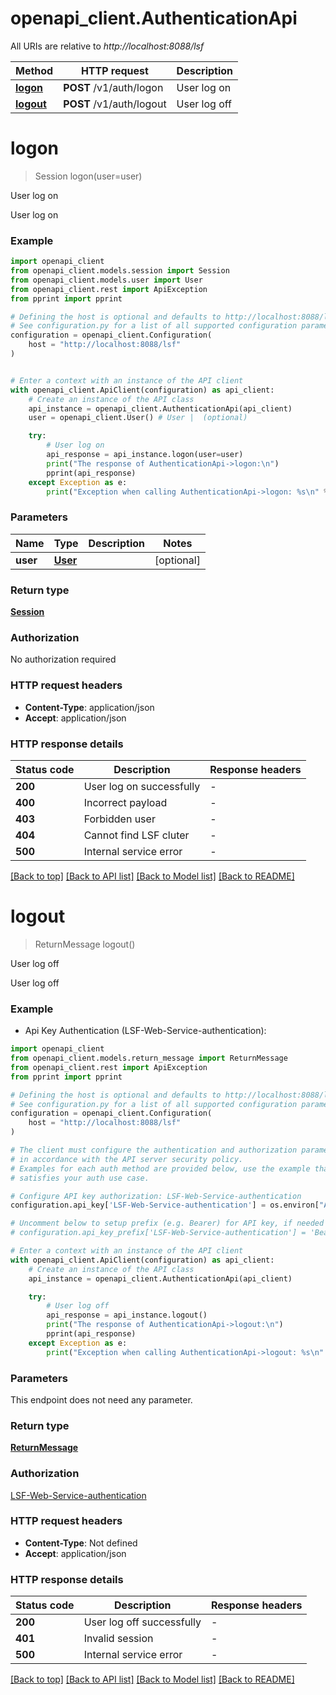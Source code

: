 # openapi_client.AuthenticationApi

All URIs are relative to *http://localhost:8088/lsf*

Method | HTTP request | Description
------------- | ------------- | -------------
[**logon**](AuthenticationApi.md#logon) | **POST** /v1/auth/logon | User log on
[**logout**](AuthenticationApi.md#logout) | **POST** /v1/auth/logout | User log off


# **logon**
> Session logon(user=user)

User log on

User log on

### Example


```python
import openapi_client
from openapi_client.models.session import Session
from openapi_client.models.user import User
from openapi_client.rest import ApiException
from pprint import pprint

# Defining the host is optional and defaults to http://localhost:8088/lsf
# See configuration.py for a list of all supported configuration parameters.
configuration = openapi_client.Configuration(
    host = "http://localhost:8088/lsf"
)


# Enter a context with an instance of the API client
with openapi_client.ApiClient(configuration) as api_client:
    # Create an instance of the API class
    api_instance = openapi_client.AuthenticationApi(api_client)
    user = openapi_client.User() # User |  (optional)

    try:
        # User log on
        api_response = api_instance.logon(user=user)
        print("The response of AuthenticationApi->logon:\n")
        pprint(api_response)
    except Exception as e:
        print("Exception when calling AuthenticationApi->logon: %s\n" % e)
```



### Parameters


Name | Type | Description  | Notes
------------- | ------------- | ------------- | -------------
 **user** | [**User**](User.md)|  | [optional] 

### Return type

[**Session**](Session.md)

### Authorization

No authorization required

### HTTP request headers

 - **Content-Type**: application/json
 - **Accept**: application/json

### HTTP response details

| Status code | Description | Response headers |
|-------------|-------------|------------------|
**200** | User log on successfully |  -  |
**400** | Incorrect payload |  -  |
**403** | Forbidden user |  -  |
**404** | Cannot find LSF cluter |  -  |
**500** | Internal service error |  -  |

[[Back to top]](#) [[Back to API list]](../README.md#documentation-for-api-endpoints) [[Back to Model list]](../README.md#documentation-for-models) [[Back to README]](../README.md)

# **logout**
> ReturnMessage logout()

User log off

User log off

### Example

* Api Key Authentication (LSF-Web-Service-authentication):

```python
import openapi_client
from openapi_client.models.return_message import ReturnMessage
from openapi_client.rest import ApiException
from pprint import pprint

# Defining the host is optional and defaults to http://localhost:8088/lsf
# See configuration.py for a list of all supported configuration parameters.
configuration = openapi_client.Configuration(
    host = "http://localhost:8088/lsf"
)

# The client must configure the authentication and authorization parameters
# in accordance with the API server security policy.
# Examples for each auth method are provided below, use the example that
# satisfies your auth use case.

# Configure API key authorization: LSF-Web-Service-authentication
configuration.api_key['LSF-Web-Service-authentication'] = os.environ["API_KEY"]

# Uncomment below to setup prefix (e.g. Bearer) for API key, if needed
# configuration.api_key_prefix['LSF-Web-Service-authentication'] = 'Bearer'

# Enter a context with an instance of the API client
with openapi_client.ApiClient(configuration) as api_client:
    # Create an instance of the API class
    api_instance = openapi_client.AuthenticationApi(api_client)

    try:
        # User log off
        api_response = api_instance.logout()
        print("The response of AuthenticationApi->logout:\n")
        pprint(api_response)
    except Exception as e:
        print("Exception when calling AuthenticationApi->logout: %s\n" % e)
```



### Parameters

This endpoint does not need any parameter.

### Return type

[**ReturnMessage**](ReturnMessage.md)

### Authorization

[LSF-Web-Service-authentication](../README.md#LSF-Web-Service-authentication)

### HTTP request headers

 - **Content-Type**: Not defined
 - **Accept**: application/json

### HTTP response details

| Status code | Description | Response headers |
|-------------|-------------|------------------|
**200** | User log off successfully |  -  |
**401** | Invalid session |  -  |
**500** | Internal service error |  -  |

[[Back to top]](#) [[Back to API list]](../README.md#documentation-for-api-endpoints) [[Back to Model list]](../README.md#documentation-for-models) [[Back to README]](../README.md)

